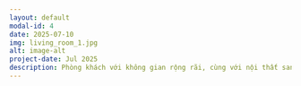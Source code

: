 ```yaml
---
layout: default
modal-id: 4
date: 2025-07-10
img: living_room_1.jpg
alt: image-alt
project-date: Jul 2025
description: Phòng khách với không gian rộng rãi, cùng với nội thất sang trọng từng chi tiết. Ánh sáng tự nhiên bao trùm cả căn phòng tạo cảm giác thoải mái trên mọi góc của căn phòng
---
```

